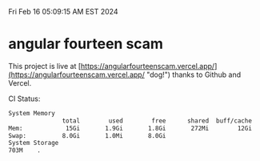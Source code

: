 Fri Feb 16 05:09:15 AM EST 2024

# angular fourteen scam


This project is live at [https://angularfourteenscam.vercel.app/](https://angularfourteenscam.vercel.app/ "dog!") thanks to Github and Vercel.

CI Status: 

```bash
System Memory
               total        used        free      shared  buff/cache   available
Mem:            15Gi       1.9Gi       1.8Gi       272Mi        12Gi        13Gi
Swap:          8.0Gi       1.0Mi       8.0Gi
System Storage
703M	.
```
```bash
